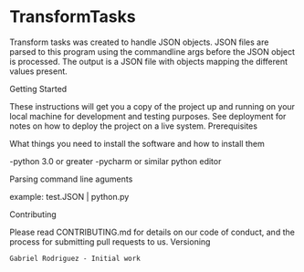# TransformTasks



Transform tasks was created to handle JSON objects. JSON files are parsed to this program using the commandline args before the JSON object is processed. The output is a JSON file with objects mapping the different values present. 

Getting Started

These instructions will get you a copy of the project up and running on your local machine for development and testing purposes. See deployment for notes on how to deploy the project on a live system.
Prerequisites

What things you need to install the software and how to install them

-python 3.0 or greater
-pycharm or similar python editor

Parsing command line aguments

example:
    test.JSON | python.py
    
Contributing

Please read CONTRIBUTING.md for details on our code of conduct, and the process for submitting pull requests to us.
Versioning

    Gabriel Rodriguez - Initial work


